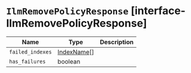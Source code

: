 # `IlmRemovePolicyResponse` [interface-IlmRemovePolicyResponse]

| Name | Type | Description |
| - | - | - |
| `failed_indexes` | [IndexName](./IndexName.md)[] | &nbsp; |
| `has_failures` | boolean | &nbsp; |
